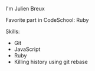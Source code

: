 I'm Julien Breux

Favorite part in CodeSchool: Ruby

Skills:
* Git
* JavaScript
* Ruby
* Killing history using git rebase
